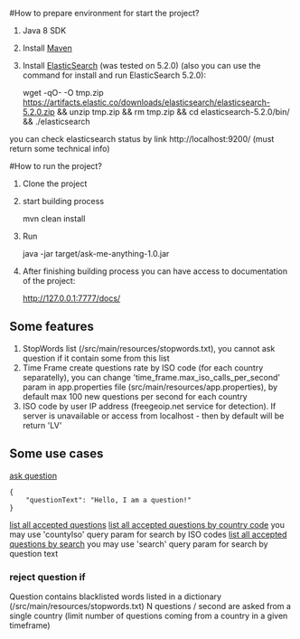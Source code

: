 #How to prepare environment for start the project?
1. Java 8 SDK
2. Install [Maven](https://maven.apache.org/)
3. Install [ElasticSearch](https://www.elastic.co/downloads/elasticsearch) (was tested on 5.2.0)
 (also you can use the command for install and run ElasticSearch 5.2.0):

    wget -qO- -O tmp.zip https://artifacts.elastic.co/downloads/elasticsearch/elasticsearch-5.2.0.zip && unzip tmp.zip && rm tmp.zip && cd elasticsearch-5.2.0/bin/ && ./elasticsearch

you can check elasticsearch status by link http://localhost:9200/ (must return some technical info)

#How to run the project?
1. Clone the project
2. start building process

    mvn clean install

3. Run

    java -jar target/ask-me-anything-1.0.jar

4. After finishing building process you can have access to documentation of the project:

    http://127.0.0.1:7777/docs/



## Some features
1. StopWords list (/src/main/resources/stopwords.txt), you cannot ask question if it contain some from this list
2. Time Frame create questions rate by ISO code (for each country separatelly), you can change 'time_frame.max_iso_calls_per_second'
param in app.properties file (src/main/resources/app.properties), by default max 100 new questions per second for each country
3. ISO code by user IP address (freegeoip.net service for detection). If server is unavailable or access from localhost - then by default will be return 'LV'

## Some use cases
[ask question](http://localhost:7777/docs/#!/QuestionsService/create)

	{
		"questionText": "Hello, I am a question!"
	}

[list all accepted questions](http://localhost:7777/docs/#!/QuestionsService/getAll)
[list all accepted questions by country code](http://localhost:7777/docs/#!/QuestionsService/getAll) you may use 'countyIso' query param for search by ISO codes
[list all accepted questions by search](http://localhost:7777/docs/#!/QuestionsService/getAll) you may use 'search' query param for search by question text

### reject question if
Question contains blacklisted words listed in a dictionary (/src/main/resources/stopwords.txt)
N questions / second are asked from a single country (limit number of questions coming from a country in a given timeframe)


